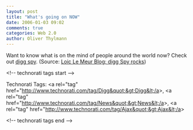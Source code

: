 ```yaml
---
layout: post
title: "What's going on NOW"
date: 2006-01-03 09:02
comments: true
categories: Web 2.0
author: Oliver Thylmann
---
```






Want to know what is on the mind of people around the world now? Check out [digg spy](http://digg.com/spy/front). (Source: [Loic Le Meur Blog: digg Spy rocks](http://www.loiclemeur.com/english/2006/01/digg_spy_rocks.html))

&lt;!-- technorati tags start --&gt;

Technorati Tags: &lt;a rel=&quot;tag&quot; href=&quot;http://www.technorati.com/tag/Digg&quot;&gt;Digg&lt;/a&gt;, &lt;a rel=&quot;tag&quot; href=&quot;http://www.technorati.com/tag/News&quot;&gt;News&lt;/a&gt;, &lt;a rel=&quot;tag&quot; href=&quot;http://www.technorati.com/tag/Ajax&quot;&gt;Ajax&lt;/a&gt;

&lt;!-- technorati tags end --&gt;


